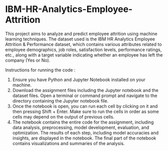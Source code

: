 # IBM-HR-Analytics-Employee-Attrition
This project aims to analyze and predict employee attrition using machine learning techniques. The dataset used is the IBM HR Analytics Employee Attrition & Performance dataset, which contains various attributes related to employee demographics, job roles, satisfaction levels, performance ratings, etc., along with a target variable indicating whether an employee has left the company (Yes or No).

Instructions for running the code :
1. Ensure you have Python and Jupyter Notebook installed on your machine.
2. Download the assignment files including the Jupyter notebook and the dataset files. Open a terminal or command prompt and navigate to the directory containing the Jupyter notebook file.
3. Once the notebook is open, you can run each cell by clicking on it and then pressing Shift + Enter. Make sure to run the cells in order as some cells may depend on the output of previous cells.
4. The notebook contains the entire code for the assignment, including data analysis, preprocessing, model development, evaluation, and optimization. The results of each step, including model accuracies and insights, are displayed in the notebook. The final part of the notebook contains visualizations and summaries of the analysis.

